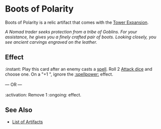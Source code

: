 # Boots of Polarity

Boots of Polarity is a relic artifact that comes with the [Tower Expansion](../content.md).

*A Nomad trader seeks protection from a tribe of Goblins. For your assistance, he gives you a finely crafted pair of boots. Looking closely, you see ancient carvings engraved on the leather.*


## Effect

:instant: Play this card after an enemy casts a [spell](../spells.md). Roll 2 [Attack dice](../dice.md#attack-die) and choose one. On a "+1 ", ignore the [:spellpower:](../spells.md) effect.<br><br>— OR —<br><br>:activation: Remove 1 :ongoing: effect.


## See Also

- [List of Artifacts](../artifacts.md)
